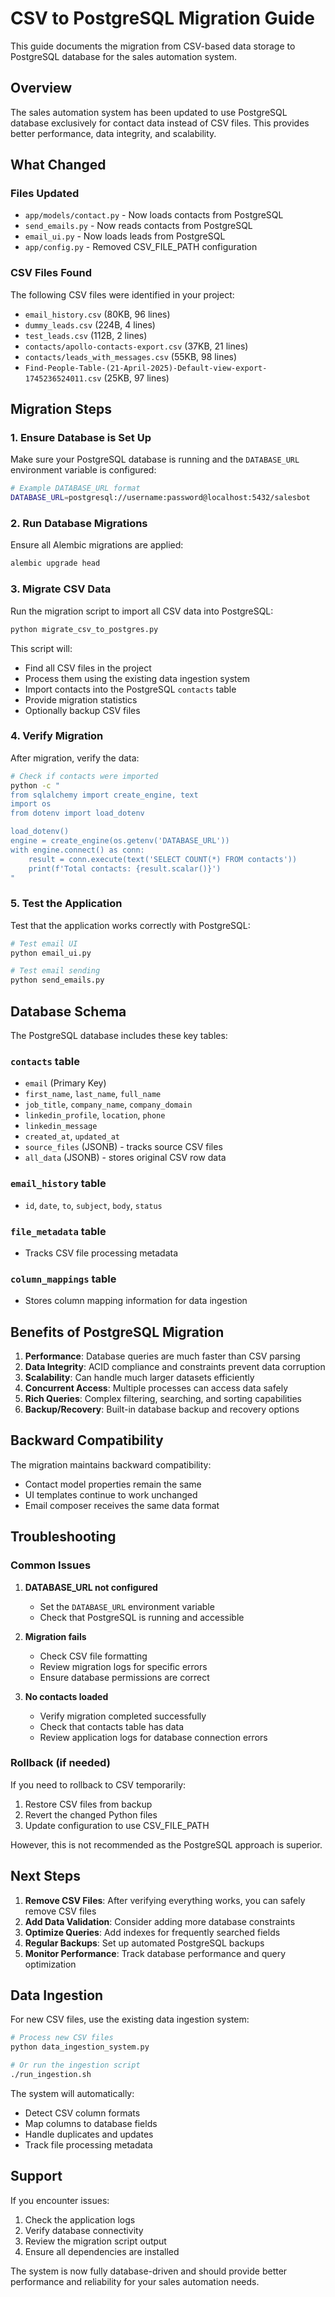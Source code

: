 # CSV to PostgreSQL Migration Guide

This guide documents the migration from CSV-based data storage to PostgreSQL database for the sales automation system.

## Overview

The sales automation system has been updated to use PostgreSQL database exclusively for contact data instead of CSV files. This provides better performance, data integrity, and scalability.

## What Changed

### Files Updated
- `app/models/contact.py` - Now loads contacts from PostgreSQL
- `send_emails.py` - Now reads contacts from PostgreSQL 
- `email_ui.py` - Now loads leads from PostgreSQL
- `app/config.py` - Removed CSV_FILE_PATH configuration

### CSV Files Found
The following CSV files were identified in your project:
- `email_history.csv` (80KB, 96 lines)
- `dummy_leads.csv` (224B, 4 lines) 
- `test_leads.csv` (112B, 2 lines)
- `contacts/apollo-contacts-export.csv` (37KB, 21 lines)
- `contacts/leads_with_messages.csv` (55KB, 98 lines)
- `Find-People-Table-(21-April-2025)-Default-view-export-1745236524011.csv` (25KB, 97 lines)

## Migration Steps

### 1. Ensure Database is Set Up
Make sure your PostgreSQL database is running and the `DATABASE_URL` environment variable is configured:

```bash
# Example DATABASE_URL format
DATABASE_URL=postgresql://username:password@localhost:5432/salesbot
```

### 2. Run Database Migrations
Ensure all Alembic migrations are applied:

```bash
alembic upgrade head
```

### 3. Migrate CSV Data
Run the migration script to import all CSV data into PostgreSQL:

```bash
python migrate_csv_to_postgres.py
```

This script will:
- Find all CSV files in the project
- Process them using the existing data ingestion system
- Import contacts into the PostgreSQL `contacts` table
- Provide migration statistics
- Optionally backup CSV files

### 4. Verify Migration
After migration, verify the data:

```bash
# Check if contacts were imported
python -c "
from sqlalchemy import create_engine, text
import os
from dotenv import load_dotenv

load_dotenv()
engine = create_engine(os.getenv('DATABASE_URL'))
with engine.connect() as conn:
    result = conn.execute(text('SELECT COUNT(*) FROM contacts'))
    print(f'Total contacts: {result.scalar()}')
"
```

### 5. Test the Application
Test that the application works correctly with PostgreSQL:

```bash
# Test email UI
python email_ui.py

# Test email sending
python send_emails.py
```

## Database Schema

The PostgreSQL database includes these key tables:

### `contacts` table
- `email` (Primary Key)
- `first_name`, `last_name`, `full_name`
- `job_title`, `company_name`, `company_domain`
- `linkedin_profile`, `location`, `phone`
- `linkedin_message`
- `created_at`, `updated_at`
- `source_files` (JSONB) - tracks source CSV files
- `all_data` (JSONB) - stores original CSV row data

### `email_history` table
- `id`, `date`, `to`, `subject`, `body`, `status`

### `file_metadata` table
- Tracks CSV file processing metadata

### `column_mappings` table
- Stores column mapping information for data ingestion

## Benefits of PostgreSQL Migration

1. **Performance**: Database queries are much faster than CSV parsing
2. **Data Integrity**: ACID compliance and constraints prevent data corruption
3. **Scalability**: Can handle much larger datasets efficiently
4. **Concurrent Access**: Multiple processes can access data safely
5. **Rich Queries**: Complex filtering, searching, and sorting capabilities
6. **Backup/Recovery**: Built-in database backup and recovery options

## Backward Compatibility

The migration maintains backward compatibility:
- Contact model properties remain the same
- UI templates continue to work unchanged
- Email composer receives the same data format

## Troubleshooting

### Common Issues

1. **DATABASE_URL not configured**
   - Set the `DATABASE_URL` environment variable
   - Check that PostgreSQL is running and accessible

2. **Migration fails**
   - Check CSV file formatting
   - Review migration logs for specific errors
   - Ensure database permissions are correct

3. **No contacts loaded**
   - Verify migration completed successfully
   - Check that contacts table has data
   - Review application logs for database connection errors

### Rollback (if needed)

If you need to rollback to CSV temporarily:
1. Restore CSV files from backup
2. Revert the changed Python files
3. Update configuration to use CSV_FILE_PATH

However, this is not recommended as the PostgreSQL approach is superior.

## Next Steps

1. **Remove CSV Files**: After verifying everything works, you can safely remove CSV files
2. **Add Data Validation**: Consider adding more database constraints
3. **Optimize Queries**: Add indexes for frequently searched fields
4. **Regular Backups**: Set up automated PostgreSQL backups
5. **Monitor Performance**: Track database performance and query optimization

## Data Ingestion

For new CSV files, use the existing data ingestion system:

```bash
# Process new CSV files
python data_ingestion_system.py

# Or run the ingestion script
./run_ingestion.sh
```

The system will automatically:
- Detect CSV column formats
- Map columns to database fields
- Handle duplicates and updates
- Track file processing metadata

## Support

If you encounter issues:
1. Check the application logs
2. Verify database connectivity
3. Review the migration script output
4. Ensure all dependencies are installed

The system is now fully database-driven and should provide better performance and reliability for your sales automation needs. 